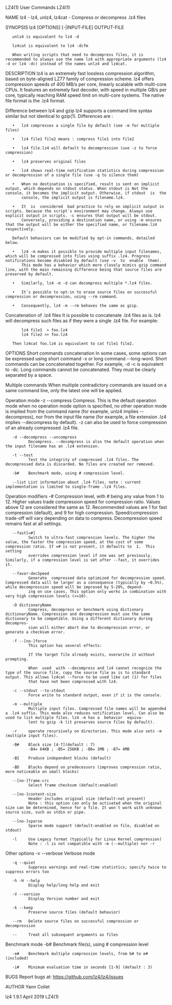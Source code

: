 LZ4(1)                                                                                          User Commands                                                                                          LZ4(1)

NAME
       lz4 - lz4, unlz4, lz4cat - Compress or decompress .lz4 files

SYNOPSIS
       lz4 [OPTIONS] [-|INPUT-FILE] OUTPUT-FILE

       unlz4 is equivalent to lz4 -d

       lz4cat is equivalent to lz4 -dcfm

       When writing scripts that need to decompress files, it is recommended to always use the name lz4 with appropriate arguments (lz4 -d or lz4 -dc) instead of the names unlz4 and lz4cat.

DESCRIPTION
       lz4  is  an  extremely  fast  lossless  compression  algorithm,  based  on  byte-aligned LZ77 family of compression scheme. lz4 offers compression speeds of 400 MB/s per core, linearly scalable with
       multi-core CPUs. It features an extremely fast decoder, with speed in multiple GB/s per core, typically reaching RAM speed limit on multi-core systems. The native file format is the .lz4 format.

   Difference between lz4 and gzip
       lz4 supports a command line syntax similar but not identical to gzip(1). Differences are :

       •   lz4 compresses a single file by default (see -m for multiple files)

       •   lz4 file1 file2 means : compress file1 into file2

       •   lz4 file.lz4 will default to decompression (use -z to force compression)

       •   lz4 preserves original files

       •   lz4 shows real-time notification statistics during compression or decompression of a single file (use -q to silence them)

       •   When no destination is specified, result is sent on implicit output, which depends on stdout status. When stdout is Not the console, it becomes the implicit output. Otherwise, if stdout  is  the
           console, the implicit output is filename.lz4.

       •   It  is  considered  bad practice to rely on implicit output in scripts. because the script´s environment may change. Always use explicit output in scripts. -c ensures that output will be stdout.
           Conversely, providing a destination name, or using -m ensures that the output will be either the specified name, or filename.lz4 respectively.

       Default behaviors can be modified by opt-in commands, detailed below.

       •   lz4 -m makes it possible to provide multiple input filenames, which will be compressed into files using suffix .lz4. Progress notifications become disabled by default (use -v  to  enable  them).
           This mode has a behavior which more closely mimics gzip command line, with the main remaining difference being that source files are preserved by default.

       •   Similarly, lz4 -m -d can decompress multiple *.lz4 files.

       •   It´s possible to opt-in to erase source files on successful compression or decompression, using --rm command.

       •   Consequently, lz4 -m --rm behaves the same as gzip.

   Concatenation of .lz4 files
       It is possible to concatenate .lz4 files as is. lz4 will decompress such files as if they were a single .lz4 file. For example:

           lz4 file1  > foo.lz4
           lz4 file2 >> foo.lz4

       Then lz4cat foo.lz4 is equivalent to cat file1 file2.

OPTIONS
   Short commands concatenation
       In  some  cases, some options can be expressed using short command -x or long command --long-word. Short commands can be concatenated together. For example, -d -c is equivalent to -dc. Long commands
       cannot be concatenated. They must be clearly separated by a space.

   Multiple commands
       When multiple contradictory commands are issued on a same command line, only the latest one will be applied.

   Operation mode
       -z --compress
              Compress. This is the default operation mode when no operation mode option is specified, no other operation mode is implied from the command name (for example,  unlz4  implies  --decompress),
              nor from the input file name (for example, a file extension .lz4 implies --decompress by default). -z can also be used to force compression of an already compressed .lz4 file.

       -d --decompress --uncompress
              Decompress. --decompress is also the default operation when the input filename has an .lz4 extension.

       -t --test
              Test the integrity of compressed .lz4 files. The decompressed data is discarded. No files are created nor removed.

       -b#    Benchmark mode, using # compression level.

       --list List information about .lz4 files. note : current implementation is limited to single-frame .lz4 files.

   Operation modifiers
       -#     Compression  level,  with  # being any value from 1 to 12. Higher values trade compression speed for compression ratio. Values above 12 are considered the same as 12. Recommended values are 1
              for fast compression (default), and 9 for high compression. Speed/compression trade-off will vary depending on data to compress. Decompression speed remains fast at all settings.

       --fast[=#]
              Switch to ultra-fast compression levels. The higher the value, the faster the compression speed, at the cost of some compression ratio. If =# is not present, it defaults to  1.  This  setting
              overrides compression level if one was set previously. Similarly, if a compression level is set after --fast, it overrides it.

       --favor-decSpeed
              Generate  compressed data optimized for decompression speed. Compressed data will be larger as a consequence (typically by ~0.5%), while decompression speed will be improved by 5-20%, depend‐
              ing on use cases. This option only works in combination with very high compression levels (>=10).

       -D dictionaryName
              Compress, decompress or benchmark using dictionary dictionaryName. Compression and decompression must use the same dictionary to be compatible. Using a different dictionary during  decompres‐
              sion will either abort due to decompression error, or generate a checksum error.

       -f --[no-]force
              This option has several effects:

              If the target file already exists, overwrite it without prompting.

              When  used  with --decompress and lz4 cannot recognize the type of the source file, copy the source file as is to standard output. This allows lz4cat --force to be used like cat (1) for files
              that have not been compressed with lz4.

       -c --stdout --to-stdout
              Force write to standard output, even if it is the console.

       -m --multiple
              Multiple input files. Compressed file names will be appended a .lz4 suffix. This mode also reduces notification level. Can also be used to list multiple files. lz4 -m has a  behavior  equiva‐
              lent to gzip -k (it preserves source files by default).

       -r     operate recursively on directories. This mode also sets -m (multiple input files).

       -B#    Block size [4-7](default : 7)
              -B4= 64KB ; -B5= 256KB ; -B6= 1MB ; -B7= 4MB

       -BI    Produce independent blocks (default)

       -BD    Blocks depend on predecessors (improves compression ratio, more noticeable on small blocks)

       --[no-]frame-crc
              Select frame checksum (default:enabled)

       --[no-]content-size
              Header includes original size (default:not present)
              Note : this option can only be activated when the original size can be determined, hence for a file. It won´t work with unknown source size, such as stdin or pipe.

       --[no-]sparse
              Sparse mode support (default:enabled on file, disabled on stdout)

       -l     Use Legacy format (typically for Linux Kernel compression)
              Note : -l is not compatible with -m (--multiple) nor -r

   Other options
       -v --verbose
              Verbose mode

       -q --quiet
              Suppress warnings and real-time statistics; specify twice to suppress errors too

       -h -H --help
              Display help/long help and exit

       -V --version
              Display Version number and exit

       -k --keep
              Preserve source files (default behavior)

       --rm   Delete source files on successful compression or decompression

       --     Treat all subsequent arguments as files

   Benchmark mode
       -b#    Benchmark file(s), using # compression level

       -e#    Benchmark multiple compression levels, from b# to e# (included)

       -i#    Minimum evaluation time in seconds [1-9] (default : 3)

BUGS
       Report bugs at: https://github.com/lz4/lz4/issues

AUTHOR
       Yann Collet

lz4 1.9.1                                                                                         April 2019                                                                                           LZ4(1)
